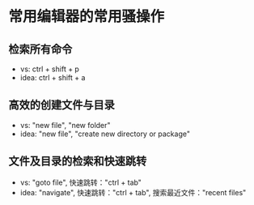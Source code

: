 # 常用编辑器的常用骚操作

## 检索所有命令

- vs: ctrl + shift + p
- idea: ctrl + shift + a

## 高效的创建文件与目录

- vs: "new file", "new folder"
- idea: "new file", "create new directory or package"

## 文件及目录的检索和快速跳转

- vs: "goto file", 快速跳转："ctrl + tab"
- idea: "navigate", 快速跳转："ctrl + tab", 搜索最近文件："recent files"
